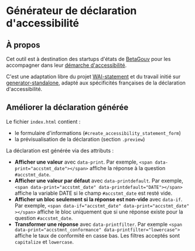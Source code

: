 # Générateur de déclaration d'accessibilité

## À propos

Cet outil est à destination des startups d'états de [BetaGouv](https://beta.gouv.fr/) pour les accompagner dans leur [démarche d'accessibilité](https://doc.incubateur.net/design/ressources-design/kit-accessibilite/).

C'est une adaptation libre du projet [WAI-statement](https://github.com/w3c/wai-statements) et du travail initié sur [generator-standalone](https://github.com/jorgeponto/generator-standalone), adapté aux spécificités françaises de la déclaration d'accessibilité.

## Améliorer la déclaration générée

Le fichier `index.html` contient :
- le formulaire d'informations (`#create_accessibility_statement_form`)
- la prévisualisation de la déclaration (section `.preview`)

La déclaration est générée via des attributs :
- **Afficher une valeur** avec `data-print`. Par exemple, `<span data-print="accstmt_date"></span>` affiche la réponse à la question `#accstmt_date`.
- **Afficher une valeur par défaut** avec `data-printdefault`. Par exemple, `<span data-print="accstmt_date" data-printdefault="DATE"></span>` affiche la variable DATE si le champ `#accstmt_date` est resté vide.
- **Afficher un bloc seulement si la réponse est non-vide** avec `data-if`. Par exemple, `<span data-if="accstmt_date" data-print="accstmt_date" ></span>` affiche le bloc uniquement que si une réponse existe pour la question `#accstmt_date`.
- **Transformer une réponse** avec `data-printfilter`. Par exemple `<span data-print="accstmnt_conformance" data-printfilter="lowercase">` affiche le taux de conformité en casse bas. Les filtres acceptés sont `capitalize` et `lowercase`.

